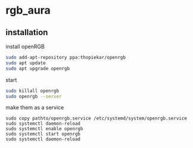 # rgb_aura

## installation

install openRGB

```bash
sudo add-apt-repository ppa:thopiekar/openrgb
sudo apt update
sudo apt upgrade openrgb
```

start

```bash
sudo killall openrgb
sudo openrgb --server
```
make them as a service

```
sudo copy pathto/openrgb.service /etc/systemd/system/openrgb.service
sudo systemctl daemon-reload
sudo systemctl enable openrgb
sudo systemctl start openrgb
sudo systemctl daemon-reload
```

